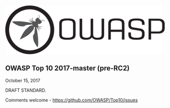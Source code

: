 ![OWASP LOGO](images/OWASP_logo.png)


## OWASP Top 10 2017-master (pre-RC2)

October 15, 2017

DRAFT STANDARD.

Comments welcome - https://github.com/OWASP/Top10/issues